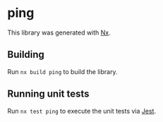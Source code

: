 # ping

This library was generated with [Nx](https://nx.dev).

## Building

Run `nx build ping` to build the library.

## Running unit tests

Run `nx test ping` to execute the unit tests via [Jest](https://jestjs.io).
